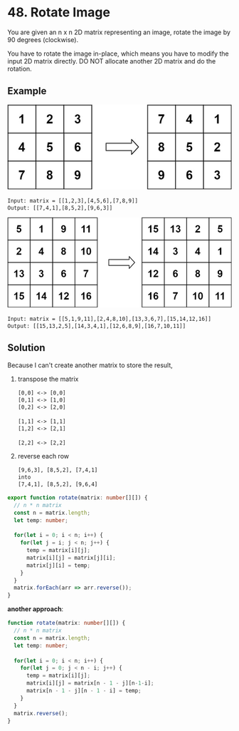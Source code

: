 # 48. Rotate Image

You are given an n x n 2D matrix representing an image, rotate the image by 90 degrees (clockwise).

You have to rotate the image in-place, which means you have to modify the input 2D matrix directly. DO NOT allocate another 2D matrix and do the rotation.

## Example

![example-1](../../../static/img/array/48-1.jpg)
```
Input: matrix = [[1,2,3],[4,5,6],[7,8,9]]
Output: [[7,4,1],[8,5,2],[9,6,3]]
```

![example-1](../../../static/img/array/48-2.jpg)
```
Input: matrix = [[5,1,9,11],[2,4,8,10],[13,3,6,7],[15,14,12,16]]
Output: [[15,13,2,5],[14,3,4,1],[12,6,8,9],[16,7,10,11]]
```

## Solution

Because I can't create another matrix to store the result,

1. transpose the matrix 
   ```
   [0,0] <-> [0,0]
   [0,1] <-> [1,0]
   [0,2] <-> [2,0]

   [1,1] <-> [1,1]
   [1,2] <-> [2,1]
   
   [2,2] <-> [2,2]
   ```
2. reverse each row
   ```
   [9,6,3], [8,5,2], [7,4,1]
   into  
   [7,4,1], [8,5,2], [9,6,4]
   ```
   
```ts
export function rotate(matrix: number[][]) {
  // n * n matrix
  const n = matrix.length;
  let temp: number;

  for(let i = 0; i < n; i++) {
    for(let j = i; j < n; j++) {
      temp = matrix[i][j];
      matrix[i][j] = matrix[j][i];
      matrix[j][i] = temp;
    }
  }
  matrix.forEach(arr => arr.reverse());
}

```


**another approach**:
```ts
function rotate(matrix: number[][]) {
  // n * n matrix
  const n = matrix.length;
  let temp: number;

  for(let i = 0; i < n; i++) {
    for(let j = 0; j < n - i; j++) {
      temp = matrix[i][j];
      matrix[i][j] = matrix[n - 1 - j][n-1-i];
      matrix[n - 1 - j][n - 1 - i] = temp;
    }
  }
  matrix.reverse();
}
```
